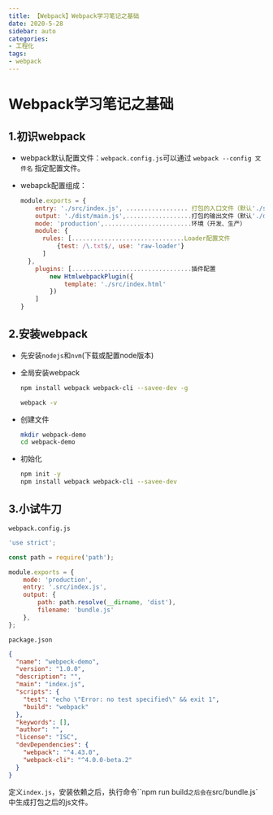 ```yaml
---
title: 【Webpack】Webpack学习笔记之基础
date: 2020-5-28
sidebar: auto
categories: 
- 工程化
tags: 
- webpack
---
```


# Webpack学习笔记之基础

## 1.初识webpack

+ webpack默认配置文件：`webpack.config.js`可以通过 `webpack --config 文件名` 指定配置文件。

+ webapck配置组成：

  ```js
  module.exports = {
      entry: './src/index.js', ................. 打包的入口文件（默认'./src/index.js'）
      output: './dist/main.js',..................打包的输出文件（默认'./dist/main.js'）
      mode: 'production',........................环境（开发、生产）
      module: {
      	rules: [...............................Loader配置文件
      		{test: /\.txt$/, use: 'raw-loader'}
      	]
  	},
      plugins: [.................................插件配置
          new HtmlwebpackPlugin({
              template: './src/index.html'
          })
      ]
  }
  ```

  

## 2.安装webpack

+ 先安装`nodejs`和`nvm`(下载或配置node版本)

+ 全局安装webpack

  ```sh
  npm install webpack webpack-cli --savee-dev -g
  
  webpack -v
  ```

+ 创建文件

  ```sh
  mkdir webpack-demo
  cd webpack-demo
  ```

+ 初始化

  ```sh
  npm init -y
  npm install webpack webpack-cli --savee-dev
  ```

## 3.小试牛刀

`webpack.config.js`

```js
'use strict';

const path = require('path');

module.exports = {
    mode: 'production',
    entry: '.src/index.js',
    output: {
        path: path.resolve(__dirname, 'dist'),
        filename: 'bundle.js'
    },
};
```

`package.json`

```json
{
  "name": "webpeck-demo",
  "version": "1.0.0",
  "description": "",
  "main": "index.js",
  "scripts": {
    "test": "echo \"Error: no test specified\" && exit 1",
    "build": "webpack"
  },
  "keywords": [],
  "author": "",
  "license": "ISC",
  "devDependencies": {
    "webpack": "^4.43.0",
    "webpack-cli": "^4.0.0-beta.2"
  }
}
```

定义`index.js`，安装依赖之后，执行命令``npm run build`之后会在`src/bundle.js`中生成打包之后的js文件。
